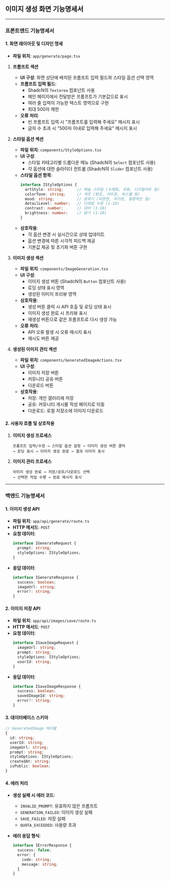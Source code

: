 ## 이미지 생성 화면 기능명세서

---

### 프론트엔드 기능명세서

#### 1. 화면 레이아웃 및 디자인 명세

- **파일 위치**: `app/generate/page.tsx`

1. **프롬프트 섹션**
   - **UI 구성**: 화면 상단에 배치된 프롬프트 입력 필드와 스타일 옵션 선택 영역
   - **프롬프트 입력 필드**:
     - ShadcN의 `Textarea` 컴포넌트 사용
     - 메인 페이지에서 전달받은 프롬프트가 기본값으로 표시
     - 여러 줄 입력이 가능한 텍스트 영역으로 구현
     - 최대 500자 제한
   - **오류 처리**: 
     - 빈 프롬프트 입력 시 "프롬프트를 입력해 주세요" 메시지 표시
     - 글자 수 초과 시 "500자 이내로 입력해 주세요" 메시지 표시

2. **스타일 옵션 섹션**
   - **파일 위치**: `components/StyleOptions.tsx`
   - **UI 구성**:
     - 스타일 카테고리별 드롭다운 메뉴 (ShadcN의 `Select` 컴포넌트 사용)
     - 각 옵션에 대한 슬라이더 컨트롤 (ShadcN의 `Slider` 컴포넌트 사용)
   - **스타일 옵션 항목**:
     ```typescript
     interface IStyleOptions {
       artStyle: string;      // 예술 스타일 (수채화, 유화, 디지털아트 등)
       colorTone: string;     // 색조 (밝은, 어두운, 파스텔 등)
       mood: string;          // 분위기 (따뜻한, 차가운, 몽환적인 등)
       detailLevel: number;   // 디테일 수준 (1-10)
       contrast: number;      // 대비 (1-10)
       brightness: number;    // 밝기 (1-10)
     }
     ```
   - **상호작용**:
     - 각 옵션 변경 시 실시간으로 상태 업데이트
     - 옵션 변경에 따른 시각적 피드백 제공
     - 기본값 제공 및 초기화 버튼 구현

3. **이미지 생성 섹션**
   - **파일 위치**: `components/ImageGeneration.tsx`
   - **UI 구성**:
     - 이미지 생성 버튼 (ShadcN의 `Button` 컴포넌트 사용)
     - 로딩 상태 표시 영역
     - 생성된 이미지 프리뷰 영역
   - **상호작용**:
     - 생성 버튼 클릭 시 API 호출 및 로딩 상태 표시
     - 이미지 생성 완료 시 프리뷰 표시
     - 재생성 버튼으로 같은 프롬프트로 다시 생성 가능
   - **오류 처리**:
     - API 오류 발생 시 오류 메시지 표시
     - 재시도 버튼 제공

4. **생성된 이미지 관리 섹션**
   - **파일 위치**: `components/GeneratedImageActions.tsx`
   - **UI 구성**:
     - 이미지 저장 버튼
     - 커뮤니티 공유 버튼
     - 다운로드 버튼
   - **상호작용**:
     - 저장: 개인 갤러리에 저장
     - 공유: 커뮤니티 게시물 작성 페이지로 이동
     - 다운로드: 로컬 저장소에 이미지 다운로드

#### 2. 사용자 흐름 및 상호작용

1. **이미지 생성 프로세스**
   ```
   프롬프트 입력/수정 → 스타일 옵션 설정 → 이미지 생성 버튼 클릭 
   → 로딩 표시 → 이미지 생성 완료 → 결과 이미지 표시
   ```

2. **이미지 관리 프로세스**
   ```
   이미지 생성 완료 → 저장/공유/다운로드 선택 
   → 선택한 작업 수행 → 완료 메시지 표시
   ```

---

### 백엔드 기능명세서

#### 1. 이미지 생성 API

- **파일 위치**: `app/api/generate/route.ts`
- **HTTP 메서드**: `POST`
- **요청 데이터**:
  ```typescript
  interface IGenerateRequest {
    prompt: string;
    styleOptions: IStyleOptions;
  }
  ```
- **응답 데이터**:
  ```typescript
  interface IGenerateResponse {
    success: boolean;
    imageUrl: string;
    error?: string;
  }
  ```

#### 2. 이미지 저장 API

- **파일 위치**: `app/api/images/save/route.ts`
- **HTTP 메서드**: `POST`
- **요청 데이터**:
  ```typescript
  interface ISaveImageRequest {
    imageUrl: string;
    prompt: string;
    styleOptions: IStyleOptions;
    userId: string;
  }
  ```
- **응답 데이터**:
  ```typescript
  interface ISaveImageResponse {
    success: boolean;
    savedImageId: string;
    error?: string;
  }
  ```

#### 3. 데이터베이스 스키마

```typescript
// GeneratedImage 테이블
{
  id: string;
  userId: string;
  imageUrl: string;
  prompt: string;
  styleOptions: IStyleOptions;
  createdAt: string;
  isPublic: boolean;
}
```

#### 4. 에러 처리

- **생성 실패 시 에러 코드**:
  - `INVALID_PROMPT`: 유효하지 않은 프롬프트
  - `GENERATION_FAILED`: 이미지 생성 실패
  - `SAVE_FAILED`: 저장 실패
  - `QUOTA_EXCEEDED`: 사용량 초과

- **에러 응답 형식**:
  ```typescript
  interface IErrorResponse {
    success: false;
    error: {
      code: string;
      message: string;
    }
  }
  ``` 